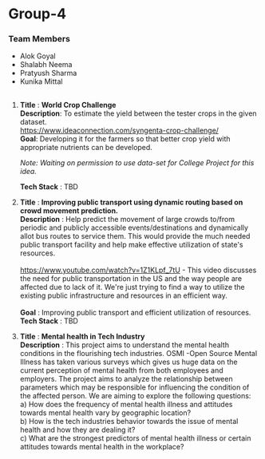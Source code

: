 # Group-4

### Team Members
* Alok Goyal<br>
* Shalabh Neema<br>
* Pratyush Sharma<br>
* Kunika Mittal<br>
##
   
1. **Title** : **World Crop Challenge**<br>
   **Description**: To estimate the yield between the tester crops in the given dataset.<br>
     https://www.ideaconnection.com/syngenta-crop-challenge/ <br>
   **Goal**: Developing it for the farmers so that better crop yield with appropriate nutrients can be developed.<br>
   
     _Note: Waiting on permission to use data-set for College Project for this idea._ <br>
   
   **Tech Stack** : TBD
   
2. **Title** : **Improving public transport using dynamic routing based on crowd movement prediction.** <br>
   **Description** : Help predict the movement of large crowds to/from periodic and publicly accessible events/destinations and dynamically allot bus routes to service them. This would provide the much needed public transport facility and help make effective utilization of state's resources.<br><br>
                     https://www.youtube.com/watch?v=1Z1KLpf_7tU  - This video discusses the need for public transportation in the US and the way people are affected due to lack of it. We're just trying to find a way to utilize the existing public infrastructure and resources in an efficient way. <br>   
   **Goal** : Improving public transport and efficient utilization of resources.<br>
   **Tech Stack** : TBD
   
3. **Title** : **Mental health in Tech Industry**<br>
   **Description** : This project aims to understand the mental health conditions in the flourishing tech industries. OSMI -Open Source Mental Illness has taken various surveys  which gives us huge data on the current perception of mental health from both employees and employers. The project aims to analyze the relationship between parameters which may be  responsible for influencing the condition of the affected person. We are aiming to explore  the following questions:
    <br>
    a) How does the frequency of mental health illness and attitudes towards mental health vary by geographic location?<br>
    b) How is the tech industries  behavior towards the issue of  mental health and how they are dealing it?<br>
    c) What are the strongest predictors of mental health illness or certain attitudes towards mental health in the workplace?<br>
    